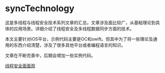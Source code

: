 # syncTechnology

这是多线程与线程安全技术系列文章的汇总。文章涉及面比较广，从基础理论到具体的应用场景。详细介绍了线程安全及多线程数据同步方面的技术。

本文主要针对iOS平台，示例代码主要是OC和swift。但其中为了将一些理论及通用的东西介绍清楚，涉及了很多其他平台或者编程语言的知识。

文章在不断完善中，后期会增加一些实例代码。

[线程安全面面观](https://github.com/chaocaiwei/syncTechnology/blob/master/多线程技术详解.md)
